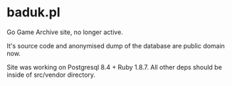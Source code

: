 # baduk.pl

Go Game Archive site, no longer active. 

It's source code and anonymised dump of the database are public domain now.

Site was working on Postgresql 8.4 + Ruby 1.8.7. All other deps should be inside of src/vendor directory.
